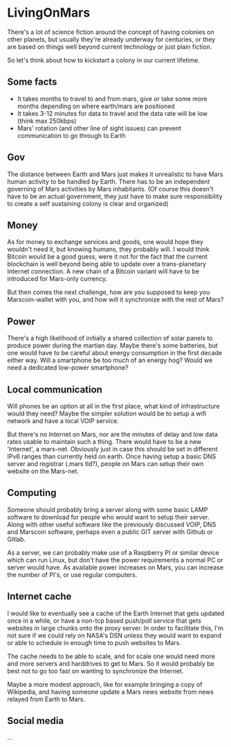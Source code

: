 # LivingOnMars

There's a lot of science fiction around the concept of having colonies on other planets, but usually they're already underway for centuries, or they are based on things well beyond current technology or just plain fiction.

So let's think about how to kickstart a colony in our current lifetime.

## Some facts
* It takes months to travel to and from mars, give or take some more months depending on where earth/mars are positioned
* It takes 3-12 minutes for data to travel and the data rate will be low (think max 250kbps)
* Mars' rotation (and other line of sight issues) can prevent communication to go through to Earth

## Gov
The distance between Earth and Mars just makes it unrealistic to have Mars human activity to be handled by Earth. There has to be an independent governing of Mars activities by Mars inhabitants. (Of course this doesn't have to be an actual government, they just have to make sure responsibility to create a self sustaining colony is clear and organized)

## Money
As for money to exchange services and goods, one would hope they wouldn't need it, but knowing humans, they probably will. I would think Bitcoin would be a good guess, were it not for the fact that the current blockchain is well beyond being able to update over a trans-planetary Internet connection. A new chain of a Bitcoin variant will have to be introduced for Mars-only currency.

But then comes the next challenge, how are you supposed to keep you Marscoin-wallet with you, and how will it synchronize with the rest of Mars?

## Power
There's a high likelihood of initially a shared collection of solar panels to produce power during the martian day. Maybe there's some batteries, but one would have to be careful about energy consumption in the first decade either way. Will a smartphone be too much of an energy hog? Would we need a dedicated low-power smartphone?

## Local communication
Will phones be an option at all in the first place, what kind of infrastructure would they need? Maybe the simpler solution would be to setup a wifi network and have a local VOIP service.

But there's no Internet on Mars, nor are the minutes of delay and low data rates usable to maintain such a thing. There would have to be a new 'Internet', a mars-net. Obviously just in case this should be set in different IPv6 ranges than currently held on earth. Once having setup a basic DNS server and registrar (.mars tld?), people on Mars can setup their own website on the Mars-net.

## Computing
Someone should probably bring a server along with some basic LAMP software to download for people who would want to setup their server. Along with other useful software like the previously discussed VOIP, DNS and Marscoin software, perhaps even a public GIT server with Github or Gitlab.

As a server, we can probably make use of a Raspberry PI or similar device which can run Linux, but don't have the power requirements a normal PC or server would have. As available power increases on Mars, you can increase the number of PI's, or use regular computers.

## Internet cache

I would like to eventually see a cache of the Earth Internet that gets updated once in a while, or have a non-tcp based push/poll service that gets websites in large chunks onto the proxy server. In order to facilitate this, I'm not sure if we could rely on NASA's DSN unless they would want to expand or able to schedule in enough time to push websites to Mars.

The cache needs to be able to scale, and for scale one would need more and more servers and harddrives to get to Mars. So it would probably be best not to go too fast on wanting to synchronize the Internet.

Maybe a more modest approach, like for example bringing a copy of Wikipedia, and having someone update a Mars news website from news relayed from Earth to Mars.

## Social media

...
